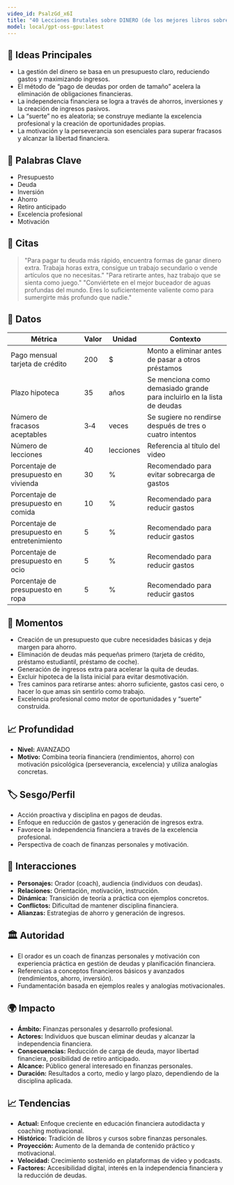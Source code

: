 ```yaml
---
video_id: PsalzGd_x6I
title: "40 Lecciones Brutales sobre DINERO (de los mejores libros sobre DINERO)"
model: local/gpt-oss-gpu:latest
---
```




## 🧠 Ideas Principales
- La gestión del dinero se basa en un presupuesto claro, reduciendo gastos y maximizando ingresos.
- El método de “pago de deudas por orden de tamaño” acelera la eliminación de obligaciones financieras.
- La independencia financiera se logra a través de ahorros, inversiones y la creación de ingresos pasivos.
- La “suerte” no es aleatoria; se construye mediante la excelencia profesional y la creación de oportunidades propias.
- La motivación y la perseverancia son esenciales para superar fracasos y alcanzar la libertad financiera.

## 🔑 Palabras Clave
- Presupuesto
- Deuda
- Inversión
- Ahorro
- Retiro anticipado
- Excelencia profesional
- Motivación

## 💬 Citas
> "Para pagar tu deuda más rápido, encuentra formas de ganar dinero extra. Trabaja horas extra, consigue un trabajo secundario o vende artículos que no necesitas."
> "Para retirarte antes, haz trabajo que se sienta como juego."
> "Conviértete en el mejor buceador de aguas profundas del mundo. Eres lo suficientemente valiente como para sumergirte más profundo que nadie."

## 🔢 Datos
| Métrica | Valor | Unidad | Contexto |
|---------|-------|--------|----------|
| Pago mensual tarjeta de crédito | 200 | $ | Monto a eliminar antes de pasar a otros préstamos |
| Plazo hipoteca | 35 | años | Se menciona como demasiado grande para incluirlo en la lista de deudas |
| Número de fracasos aceptables | 3‑4 | veces | Se sugiere no rendirse después de tres o cuatro intentos |
| Número de lecciones | 40 | lecciones | Referencia al título del video |
| Porcentaje de presupuesto en vivienda | 30 | % | Recomendado para evitar sobrecarga de gastos |
| Porcentaje de presupuesto en comida | 10 | % | Recomendado para reducir gastos |
| Porcentaje de presupuesto en entretenimiento | 5 | % | Recomendado para reducir gastos |
| Porcentaje de presupuesto en ocio | 5 | % | Recomendado para reducir gastos |
| Porcentaje de presupuesto en ropa | 5 | % | Recomendado para reducir gastos |

## 🎯 Momentos
- Creación de un presupuesto que cubre necesidades básicas y deja margen para ahorro.
- Eliminación de deudas más pequeñas primero (tarjeta de crédito, préstamo estudiantil, préstamo de coche).
- Generación de ingresos extra para acelerar la quita de deudas.
- Excluir hipoteca de la lista inicial para evitar desmotivación.
- Tres caminos para retirarse antes: ahorro suficiente, gastos casi cero, o hacer lo que amas sin sentirlo como trabajo.
- Excelencia profesional como motor de oportunidades y “suerte” construida.

## 📈 Profundidad
- **Nivel:** AVANZADO  
- **Motivo:** Combina teoría financiera (rendimientos, ahorro) con motivación psicológica (perseverancia, excelencia) y utiliza analogías concretas.

## 🏷️ Sesgo/Perfil
- Acción proactiva y disciplina en pagos de deudas.
- Enfoque en reducción de gastos y generación de ingresos extra.
- Favorece la independencia financiera a través de la excelencia profesional.
- Perspectiva de coach de finanzas personales y motivación.

## 🔄 Interacciones
- **Personajes:** Orador (coach), audiencia (individuos con deudas).
- **Relaciones:** Orientación, motivación, instrucción.
- **Dinámica:** Transición de teoría a práctica con ejemplos concretos.
- **Conflictos:** Dificultad de mantener disciplina financiera.
- **Alianzas:** Estrategias de ahorro y generación de ingresos.

## 🏛️ Autoridad
- El orador es un coach de finanzas personales y motivación con experiencia práctica en gestión de deudas y planificación financiera.
- Referencias a conceptos financieros básicos y avanzados (rendimientos, ahorro, inversión).
- Fundamentación basada en ejemplos reales y analogías motivacionales.

## 🌍 Impacto
- **Ámbito:** Finanzas personales y desarrollo profesional.
- **Actores:** Individuos que buscan eliminar deudas y alcanzar la independencia financiera.
- **Consecuencias:** Reducción de carga de deuda, mayor libertad financiera, posibilidad de retiro anticipado.
- **Alcance:** Público general interesado en finanzas personales.
- **Duración:** Resultados a corto, medio y largo plazo, dependiendo de la disciplina aplicada.

## 📈 Tendencias
- **Actual:** Enfoque creciente en educación financiera autodidacta y coaching motivacional.
- **Histórico:** Tradición de libros y cursos sobre finanzas personales.
- **Proyección:** Aumento de la demanda de contenido práctico y motivacional.
- **Velocidad:** Crecimiento sostenido en plataformas de video y podcasts.
- **Factores:** Accesibilidad digital, interés en la independencia financiera y la reducción de deudas.